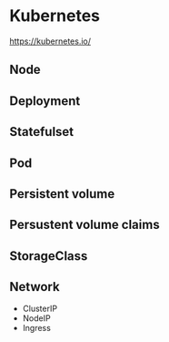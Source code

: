 # Kubernetes

<https://kubernetes.io/>

## Node

## Deployment

## Statefulset

## Pod

## Persistent volume

## Persustent volume claims

## StorageClass

## Network

- ClusterIP
- NodeIP
- Ingress

## 